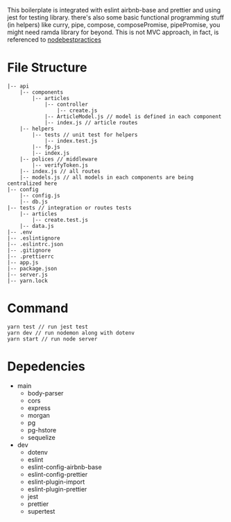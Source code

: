 This boilerplate is integrated with eslint airbnb-base and prettier and using jest for testing library. there's also some basic functional programming stuff (in helpers) like curry, pipe, compose, composePromise, pipePromise, you might need ramda library for beyond. This is not MVC approach, in fact, is referenced to [nodebestpractices](https://github.com/i0natan/nodebestpractices)

# File Structure

```
|-- api
    |-- components
        |-- articles
            |-- controller
                |-- create.js
            |-- ArticleModel.js // model is defined in each component
            |-- index.js // article routes
    |-- helpers
        |-- tests // unit test for helpers
            |-- index.test.js
        |-- fp.js
        |-- index.js
    |-- polices // middleware
        |-- verifyToken.js
    |-- index.js // all routes
    |-- models.js // all models in each components are being centralized here
|-- config
    |-- config.js
    |-- db.js
|-- tests // integration or routes tests
    |-- articles
        |-- create.test.js
    |-- data.js
|-- .env
|-- .eslintignore
|-- .eslintrc.json
|-- .gitignore
|-- .prettierrc
|-- app.js
|-- package.json
|-- server.js
|-- yarn.lock
```

# Command

```
yarn test // run jest test
yarn dev // run nodemon along with dotenv
yarn start // run node server
```

# Depedencies

- main
  - body-parser
  - cors
  - express
  - morgan
  - pg
  - pg-hstore
  - sequelize
- dev
  - dotenv
  - eslint
  - eslint-config-airbnb-base
  - eslint-config-prettier
  - eslint-plugin-import
  - eslint-plugin-prettier
  - jest
  - prettier
  - supertest
